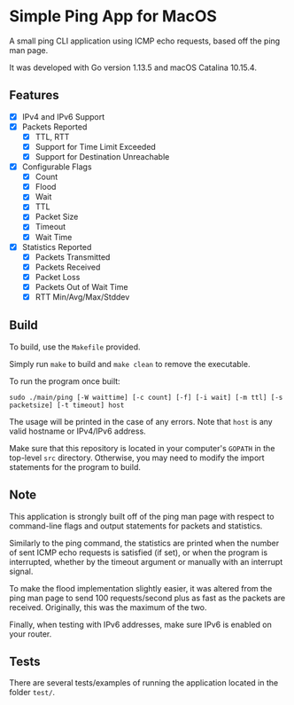 # Simple Ping App for MacOS

A small ping CLI application using ICMP echo requests, based off the ping man page. 

It was developed with Go version 1.13.5 and macOS Catalina 10.15.4.

## Features

- [x] IPv4 and IPv6 Support
- [x] Packets Reported
    - [x] TTL, RTT
    - [x] Support for Time Limit Exceeded
    - [x] Support for Destination Unreachable
- [x] Configurable Flags
    - [x] Count
    - [x] Flood
    - [x] Wait
    - [x] TTL
    - [x] Packet Size
    - [x] Timeout
    - [x] Wait Time
- [x] Statistics Reported
    - [x] Packets Transmitted
    - [x] Packets Received
    - [x] Packet Loss
    - [x] Packets Out of Wait Time
    - [x] RTT Min/Avg/Max/Stddev

## Build

To build, use the `Makefile` provided.

Simply run `make` to build and `make clean` to remove the executable.

To run the program once built:

`sudo ./main/ping [-W waittime] [-c count] [-f] [-i wait] [-m ttl] [-s packetsize] [-t timeout] host`

The usage will be printed in the case of any errors. Note that `host` is any valid hostname or IPv4/IPv6 address.

Make sure that this repository is located in your computer's `GOPATH` in the top-level `src` directory. Otherwise, you may need to modify the import statements for the program to build. 

## Note

This application is strongly built off of the ping man page with respect to command-line flags and output statements for packets and statistics.

Similarly to the ping command, the statistics are printed when the number of sent ICMP echo requests is satisfied (if set), or when the program is interrupted, whether by the timeout argument or manually with an interrupt signal.

To make the flood implementation slightly easier, it was altered from the ping man page to send 100 requests/second plus as fast as the packets are received. Originally, this was the maximum of the two.

Finally, when testing with IPv6 addresses, make sure IPv6 is enabled on your router.

## Tests

There are several tests/examples of running the application located in the folder `test/`. 







